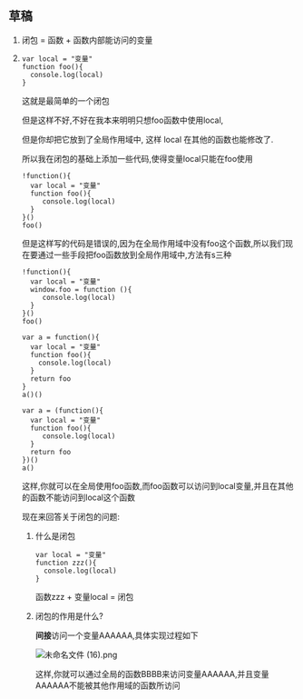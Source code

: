 ## 草稿

1. 闭包 = 函数 + 函数内部能访问的变量

2. ```
   var local = "变量"
   function foo(){
     console.log(local)
   }
   ```

   这就是最简单的一个闭包

   但是这样不好,不好在我本来明明只想foo函数中使用local, 

   但是你却把它放到了全局作用域中, 这样 local 在其他的函数也能修改了.

   所以我在闭包的基础上添加一些代码,使得变量local只能在foo使用

   ```
   !function(){
     var local = "变量"
     function foo(){
     	console.log(local)
     }
   }()
   foo()
   ```

   但是这样写的代码是错误的,因为在全局作用域中没有foo这个函数,所以我们现在要通过一些手段把foo函数放到全局作用域中,方法有s三种

   ```
   !function(){
     var local = "变量"
     window.foo = function (){
     	console.log(local)
     }
   }()
   foo()
   ```

   ````
   var a = function(){
     var local = "变量"
     function foo(){
       console.log(local)
     }
     return foo
   }
   a()()
   ````

   ```
   var a = (function(){
     var local = "变量"
     function foo(){
     	console.log(local)
     }
     return foo
   })()
   a()
   ```

   这样,你就可以在全局使用foo函数,而foo函数可以访问到local变量,并且在其他的函数不能访问到local这个函数

   现在来回答关于闭包的问题: 

   1. 什么是闭包

      ```
      var local = "变量"
      function zzz(){
        console.log(local)
      }
      ```

      函数zzz + 变量local  = 闭包

   2. 闭包的作用是什么?

      **间接**访问一个变量AAAAAA,具体实现过程如下

      ![未命名文件 (16).png](http://upload-images.jianshu.io/upload_images/5529438-6257195dab3df49d.png?imageMogr2/auto-orient/strip%7CimageView2/2/w/1240)

      这样,你就可以通过全局的函数BBBB来访问变量AAAAAA,并且变量AAAAAA不能被其他作用域的函数所访问

      ​